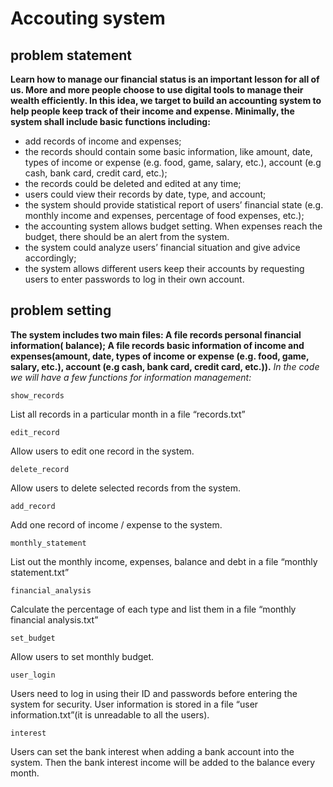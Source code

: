 # Accouting system
## problem statement
**Learn how to manage our financial status is an important lesson for all of us. More and more people choose to use digital tools to manage their wealth efficiently. In this idea, we target to build an accounting system to help people keep track of their income and expense. Minimally, the system shall include basic functions including:**
- add records of income and expenses; 
- the records should contain some basic information, like amount, date, types of income or expense (e.g. food, game, salary, etc.), account (e.g cash, bank card, credit card, etc.); 
- the records could be deleted and edited at any time; 
- users could view their records by date, type, and account; 
- the system should provide statistical report of users’ financial state (e.g. monthly income and expenses, percentage of food expenses, etc.); 
- the accounting system allows budget setting. When expenses reach the budget, there should be an alert from the system. 
- the system could analyze users’ financial situation and give advice accordingly;
- the system allows different users keep their accounts by requesting users to enter passwords to log in their own account.
## problem setting
**The system includes two main files:
A file records personal financial information( balance);
A file records basic information of income and expenses(amount, date, types of income or expense (e.g. food, game, salary, etc.), account (e.g cash, bank card, credit card, etc.)).**
*In the code we will have a few functions for information management:*
```
show_records
```
List all records in a particular month in a file “records.txt”
```
edit_record
```
Allow users to edit one record in the system.
```
delete_record
```
Allow users to delete selected records from the system.
```
add_record
```
Add one record of income / expense to the system.
```
monthly_statement
```
List out the monthly income, expenses,  balance and debt in a file “monthly statement.txt”
```
financial_analysis
```
Calculate the percentage of each type and list them in a file “monthly financial analysis.txt”
```
set_budget
```
Allow users to set monthly budget.
```
user_login
```
Users need to log in using their ID and passwords before entering the system for security. User information is stored in a file “user information.txt”(it is unreadable to all the users).
```
interest
```
Users can set the bank interest when adding a bank account into the system. Then the bank interest income will be added to the balance every month.
